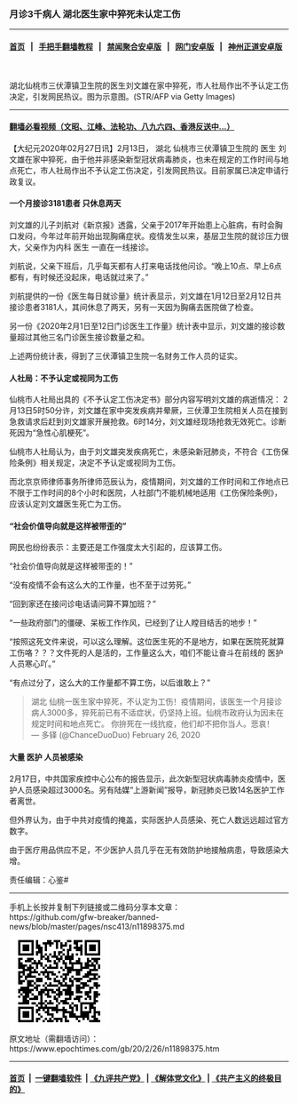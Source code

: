 ### 月诊3千病人 湖北医生家中猝死未认定工伤
------------------------

#### [首页](https://github.com/gfw-breaker/banned-news/blob/master/README.md) &nbsp;&nbsp;|&nbsp;&nbsp; [手把手翻墙教程](https://github.com/gfw-breaker/guides/wiki) &nbsp;&nbsp;|&nbsp;&nbsp; [禁闻聚合安卓版](https://github.com/gfw-breaker/bn-android) &nbsp;&nbsp;|&nbsp;&nbsp; [网门安卓版](https://github.com/oGate2/oGate) &nbsp;&nbsp;|&nbsp;&nbsp; [神州正道安卓版](https://github.com/SzzdOgate/update) 



<div><img alt="" class="aligncenter wp-post-image" src="https://i.epochtimes.com/assets/uploads/2020/02/609bce47a42393cd41337ec3c91271c1-600x400.jpg"/>
<div class="red16 caption">
 <p>
  湖北仙桃市三伏潭镇卫生院的医生刘文雄在家中猝死，市人社局作出不予认定工伤决定，引发网民热议。图为示意图。(STR/AFP via Getty Images)
 </p>
</div>
</div><hr/>

#### [翻墙必看视频（文昭、江峰、法轮功、八九六四、香港反送中...）](https://github.com/gfw-breaker/banned-news/blob/master/pages/link3.md)

<div><p>
 【大纪元2020年02月27日讯】2月13日，
 <ok href="https://www.epochtimes.com/gb/tag/%E6%B9%96%E5%8C%97.html">
  湖北
 </ok>
 仙桃市三伏潭镇卫生院的
 <ok href="https://www.epochtimes.com/gb/tag/%E5%8C%BB%E7%94%9F.html">
  医生
 </ok>
 刘文雄在家中猝死，由于他并非感染新型冠状病毒肺炎，也未在规定的工作时间与地点死亡，市人社局作出不予认定工伤决定，引发网民热议。目前家属已决定申请行政复议。
</p>
<h4>
 一个月接诊3181患者 只休息两天
</h4>
<p>
 刘文雄的儿子刘航对《新京报》透露，父亲于2017年开始患上心脏病，有时会胸口发闷，今年过年前开始出现胸痛症状。疫情发生以来，基层卫生院的就诊压力很大，父亲作为内科
 <ok href="https://www.epochtimes.com/gb/tag/%E5%8C%BB%E7%94%9F.html">
  医生
 </ok>
 一直在一线接诊。
</p>
<p>
 刘航说，父亲下班后，几乎每天都有人打来电话找他问诊。“晚上10点、早上6点都有，有时候还没起床，电话就过来了。”
</p>
<p>
 刘航提供的一份《医生每日就诊量》统计表显示，刘文雄在1月12日至2月12日共接诊患者3181人，其间休息了两天，另有一天因为胸痛去医院做了检查。
</p>
<p>
 另一份《2020年2月1日至12日门诊医生工作量》统计表中显示，刘文雄的接诊数量超过其他三名门诊医生接诊数量之和。
</p>
<p>
 上述两份统计表，得到了三伏潭镇卫生院一名财务工作人员的证实。
</p>
<h4>
 人社局：不予认定或视同为工伤
</h4>
<p>
 仙桃市人社局出具的《不予认定工伤决定书》部分内容写明刘文雄的病逝情况： 2月13日5时50分许，刘文雄在家中突发疾病并晕厥，三伏潭卫生院相关人员在接到急救请求后赶到刘文雄家开展抢救。6时14分，刘文雄经现场抢救无效死亡。诊断死因为“急性心肌梗死”。
</p>
<p>
 仙桃市人社局认为，由于刘文雄突发疾病死亡，未感染新冠肺炎，不符合《工伤保险条例》相关规定，决定不予认定或视同为工伤。
</p>
<p>
 而北京京师律师事务所律师范辰认为，疫情期间，刘文雄的工作时间和工作地点已不限于工作时间的8个小时和医院，人社部门不能机械地适用《工伤保险条例》，应该认定刘文雄医生死亡为工伤。
</p>
<h4>
 “社会价值导向就是这样被带歪的”
</h4>
<p>
 网民也纷纷表示：主要还是工作强度太大引起的，应该算工伤。
</p>
<p>
 “社会价值导向就是这样被带歪的！”
</p>
<p>
 “没有疫情不会有这么大的工作量，也不至于过劳死。”
</p>
<p>
 “回到家还在接问诊电话请问算不算加班？”
</p>
<p>
 “一些政府部门的僵硬、呆板工作作风，已经到了让人瞠目结舌的地步！”
</p>
<p>
 “按照这死文件来说，可以这么理解。这位医生死的不是地方，如果在医院死就算工伤咯？？？文件死的人是活的，工作量这么大，咱们不能让奋斗在前线的
 <ok href="https://www.epochtimes.com/gb/tag/%E5%8C%BB%E6%8A%A4.html">
  医护
 </ok>
 人员寒心吖。”
</p>
<p>
 “有点过分了，这么大的工作量都不算工伤，以后谁敢上？”
</p>
<blockquote class="twitter-tweet">
 <p dir="ltr" lang="zh">
  <ok href="https://www.epochtimes.com/gb/tag/%E6%B9%96%E5%8C%97.html">
   湖北
  </ok>
  仙桃一医生家中猝死，不认定为工伤！疫情期间，该医生一个月接诊病人3000多，猝死前已有不适症状，仍坚持上班。仙桃市政府认为因未在规定时间和地点死亡。 你拚死在一线抗疫，他们却不把你当人。悲哀！
  <br/>
  — 多铎 (@ChanceDuoDuo)
  <ok href="https://twitter.com/ChanceDuoDuo/status/1232636981458300928?ref_src=twsrc%5Etfw">
   February 26, 2020
  </ok>
 </p>
</blockquote>
<p>
</p>
<h4>
 大量
 <ok href="https://www.epochtimes.com/gb/tag/%E5%8C%BB%E6%8A%A4.html">
  医护
 </ok>
 人员被感染
</h4>
<p>
 2月17日，中共国家疾控中心公布的报告显示，此次新型冠状病毒肺炎疫情中，医护人员感染超过3000名。另有陆媒“上游新闻”报导，新冠肺炎已致14名医护工作者离世。
</p>
<p>
 但外界认为，由于中共对疫情的掩盖，实际医护人员感染、死亡人数远远超过官方数字。
</p>
<p>
 由于医疗用品供应不足，不少医护人员几乎在无有效防护地接触病患，导致感染大增。
</p>
<p>
 责任编辑：心鉴#
</p>
</div>
<hr/>
手机上长按并复制下列链接或二维码分享本文章：<br/>
https://github.com/gfw-breaker/banned-news/blob/master/pages/nsc413/n11898375.md <br/>
<a href='https://github.com/gfw-breaker/banned-news/blob/master/pages/nsc413/n11898375.md'><img src='https://github.com/gfw-breaker/banned-news/blob/master/pages/nsc413/n11898375.md.png'/></a> <br/>
原文地址（需翻墙访问）：https://www.epochtimes.com/gb/20/2/26/n11898375.htm


------------------------
#### [首页](https://github.com/gfw-breaker/banned-news/blob/master/README.md) &nbsp;|&nbsp; [一键翻墙软件](https://github.com/gfw-breaker/nogfw/blob/master/README.md) &nbsp;| [《九评共产党》](https://github.com/gfw-breaker/9ping.md/blob/master/README.md#九评之一评共产党是什么) | [《解体党文化》](https://github.com/gfw-breaker/jtdwh.md/blob/master/README.md) | [《共产主义的终极目的》](https://github.com/gfw-breaker/gczydzjmd.md/blob/master/README.md)


<img src='http://gfw-breaker.win/banned-news/pages/nsc413/n11898375.md' width='0px' height='0px'/>